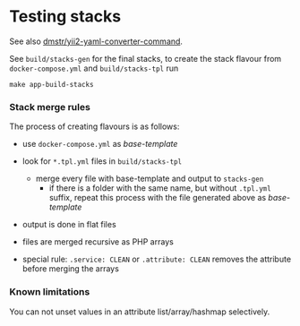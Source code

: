 Testing stacks
==============

See also [dmstr/yii2-yaml-converter-command](https://github.com/dmstr/yii2-yaml-converter-command).

See `build/stacks-gen` for the final stacks, to create the stack flavour from `docker-compose.yml` and `build/stacks-tpl` run

    make app-build-stacks

### Stack merge rules
    
The process of creating flavours is as follows:

- use `docker-compose.yml` as *base-template*
- look for `*.tpl.yml` files in `build/stacks-tpl`
  - merge every file with base-template and output to `stacks-gen`
    - if there is a folder with the same name, but without `.tpl.yml` suffix, repeat this process with the file generated above as *base-template*

- output is done in flat files
- files are merged recursive as PHP arrays
- special rule: `.service: CLEAN` or `.attribute: CLEAN` removes the attribute before merging the arrays
 
### Known limitations

You can not unset values in an attribute list/array/hashmap selectively.